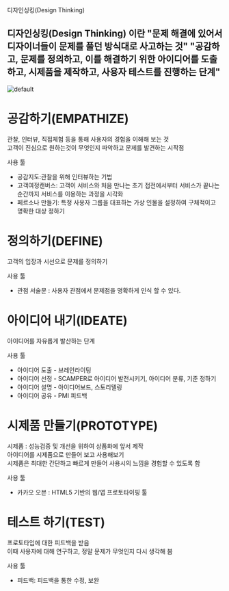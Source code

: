 
디자인싱킹(Design Thinking)

디자인싱킹(Design Thinking) 이란
"문제 해결에 있어서 디자이너들이 문제를 풀던 방식대로 사고하는 것"
"공감하고, 문제를 정의하고, 이를 해결하기 위한 아이디어를 도출하고, 시제품을 제작하고, 사용자 테스트를 진행하는 단계"
---

![default](https://user-images.githubusercontent.com/46041397/50435701-c086a400-0925-11e9-8323-006a4ca83fa0.jpg)

# 공감하기(EMPATHIZE)

관찰, 인터뷰, 직접체험 등을 통해 사용자의 경험을 이해해 보는 것  
고객이 진심으로 원하는것이 무엇인지 파악하고 문제를 발견하는 시작점

사용 툴  
* 공감지도:관찰을 위해 인터뷰하는 기법  
* 고객여정캔버스: 고객이 서비스와 처음 만나는 초기 접전에서부터 서비스가 끝나는 순간까지 서비스를 이용하는 과정을 시각화  
* 페르소나 만들기: 특정 사용자 그룹을 대표하는 가상 인물을 설정하여 구체적이고 명확한 대상 정하기  


# 정의하기(DEFINE)

고객의 입장과 시선으로 문제를 정의하기

사용 툴  
* 관점 서술문 : 사용자 관점에서 문제점을 명확하게 인식 할 수 있다.  


# 아이디어 내기(IDEATE)

아이디어를 자유롭게 발산하는 단계 

사용 툴  
* 아이디어 도출 - 브레인라이팅  
* 아이디어 선정 - SCAMPER로 아이디어 발전시키기, 아이디어 분류, 기준 정하기  
* 아이디어 설명 - 아이디어보드, 스토리텔링  
* 아이디어 공유 - PMI 피드백  


# 시제품 만들기(PROTOTYPE)
 
시제품 : 성능검증 및 개선을 위하여 상품화에 앞서 제작  
아이디어를 시제품으로 만들어 보고 사용해보기  
시제품은 최대한 간단하고 빠르게 만들어 사용시의 느낌을 경험할 수 있도록 함  
  
사용 툴  
* 카카오 오븐 : HTML5 기반의 웹/앱 프로토타이핑 툴


# 테스트 하기(TEST)
 
프로토타입에 대한 피드백을 받음  
이때 사용자에 대해 연구하고, 정말 문제가 무엇인지 다시 생각해 봄  

사용 툴  
* 피드백: 피드백을 통한 수정, 보완

